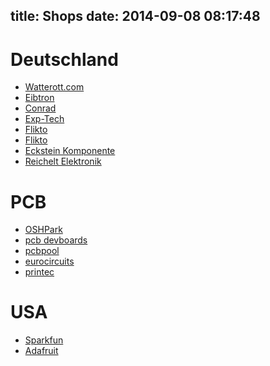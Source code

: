 title: Shops
date: 2014-09-08 08:17:48
---

# Deutschland

* [Watterott.com](http://www.watterott.com/)
* [Eibtron](http://eibtron.com)
* [Conrad](http://www.conrad.de/ce/)
* [Exp-Tech](https://www.exp-tech.de/)
* [Flikto](http://www.flikto.de/)
* [Flikto](http://www.flikto.de/)
* [Eckstein Komponente](http://eckstein-shop.de/)
* [Reichelt Elektronik](http://www.reichelt.de/)

# PCB

* [OSHPark](http://oshpark.com)
* [pcb devboards](https://www.pcb-devboards.de/)
* [pcbpool](http://www.pcb-pool.com/ppde/index.html)
* [eurocircuits](http://www.eurocircuits.com/)
* [printec](http://www.printec-pcb.com.tw/en_product.php)


# USA
* [Sparkfun](https://www.sparkfun.com/)
* [Adafruit](http://www.adafruit.com/)
